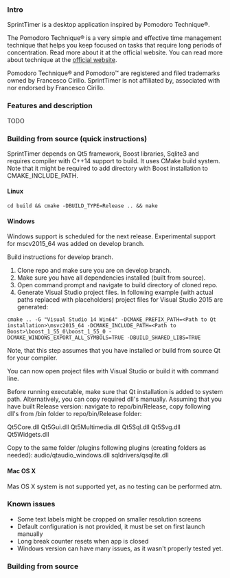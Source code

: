 ### Intro
SprintTimer is a desktop application inspired by Pomodoro Technique®.

The Pomodoro Technique® is a very simple and effective time management technique that helps you keep focused on tasks
 that require long periods of concentration. Read more about it at the official website.
You can read more about technique at the [official website](http://pomodorotechnique.com).


Pomodoro Technique® and Pomodoro™ are registered and filed trademarks owned by Francesco Cirillo. SprintTimer is not affiliated by, associated with nor endorsed by Francesco Cirillo.

### Features and description
TODO

### Building from source (quick instructions)

SprintTimer depends on Qt5 framework, Boost libraries, Sqlite3 and requires compiler with C++14 support to build.
It uses CMake build system.
Note that it might be required to add directory with Boost installation to CMAKE_INCLUDE_PATH.

#### Linux

```shell
cd build && cmake -DBUILD_TYPE=Release .. && make
```

#### Windows
Windows support is scheduled for the next release.
Experimental support for mscv2015_64 was added on develop branch.

Build instructions for develop branch.

1. Clone repo and make sure you are on develop branch.
2. Make sure you have all dependencies installed (built from source).
3. Open command prompt and navigate to build directory of cloned repo.
4. Generate Visual Studio project files. In following example (with actual paths replaced with placeholders) project files for Visual Studio 2015 are generated:
```shell
cmake .. -G "Visual Studio 14 Win64" -DCMAKE_PREFIX_PATH=<Path to Qt installation>\msvc2015_64 -DCMAKE_INCLUDE_PATH=<Path to Boost>\boost_1_55_0\boost_1_55_0 -DCMAKE_WINDOWS_EXPORT_ALL_SYMBOLS=TRUE -DBUILD_SHARED_LIBS=TRUE
```
Note, that this step assumes that you have installed or build from source Qt for your compiler.

You can now open project files with Visual Studio or build it with command line.

Before running executable, make sure that Qt installation is added to system path.
Alternatively, you can copy required dll's manually.
Assuming that you have built Release version: navigate to repo/bin/Release,
copy following dll's from <Qt installation for your compiler>/bin folder to repo/bin/Release folder:

Qt5Core.dll
Qt5Gui.dll
Qt5Multimedia.dll
Qt5Sql.dll
Qt5Svg.dll
Qt5Widgets.dll

Copy to the same folder <Qt installation for your compiler>/plugins following plugins (creating folders as needed):
audio/qtaudio_windows.dll
sqldrivers/qsqlite.dll

#### Mac OS X
Mas OS X system is not supported yet, as no testing can be performed atm.

### Known issues
* Some text labels might be cropped on smaller resolution screens
* Default configuration is not provided, it must be set on first launch manually
* Long break counter resets when app is closed
* Windows version can have many issues, as it wasn't properly tested yet.

### Building from source
